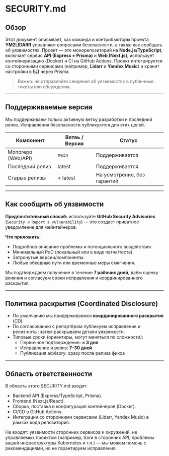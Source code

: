 # SECURITY.md

## Обзор

Этот документ описывает, как команда и контрибьюторы проекта **YM2LIDARR** управляют вопросами безопасности, а также как сообщать об уязвимостях. Проект — это монорепозиторий на **Node.js/TypeScript**, включает сервис **API (Express + Prisma)** и **Web (Next.js)**, использует контейнеризацию (Docker) и CI на GitHub Actions. Проект интегрируется со сторонними сервисами (например, **Lidarr** и **Yandex Music**) и хранит настройки в БД через Prisma.

> Важно: не отправляйте сведения об уязвимостях в публичные тикеты или обсуждения.

---

## Поддерживаемые версии

Мы поддерживаем только активную ветку разработки и последний релиз. Исправления безопасности публикуются для этих целей.

| Компонент           | Ветвь / Версия | Статус           |
|---------------------|-----------------|------------------|
| Monorepo (Web/API)  | `main`          | Поддерживается   |
| Последний релиз     | latest          | Поддерживается   |
| Старые релизы       | < latest        | На усмотрение, без гарантий |

---

## Как сообщить об уязвимости

**Предпочтительный способ:** используйте **GitHub Security Advisories** (`Security` → `Report a vulnerability`) — это создаст приватное уведомление для мейнтейнеров.

**Что приложить:**
- Подробное описание проблемы и потенциального воздействия.
- Минимальный PoC (локальный или в виде патча/теста).
- Затронутые версии/компоненты.
- Любые обходные пути или временные меры смягчения.

Мы подтверждаем получение в течение **7 рабочих дней**, даём оценку влияния и согласуем сроки исправления и координированного раскрытия.

---

## Политика раскрытия (Coordinated Disclosure)

- По умолчанию мы придерживаемся **координированного раскрытия** (CD).
- По согласованию с репортёром публикуем исправление и релиз‑ноты; затем раскрываем детали уязвимости.
- Типовые сроки (ориентиры, могут меняться по сложности):
    - Первичное подтверждение: **≤ 3 дня**
    - Исправление и релиз: **7–30 дней**
    - Публикация advisory: сразу после релиза фикса

---

## Область ответственности

В область этого SECURITY.md входят:
- Backend API (Express/TypeScript, Prisma).
- Frontend (Next.js/React).
- Сборка, поставка и конфигурация контейнеров (Docker).
- CI/CD в GitHub Actions.
- Интеграции со сторонними сервисами (Lidarr, Yandex Music) в рамках кода репозитория.

Не входят: уязвимости сторонних сервисов и окружений, не управляемых проектом (например, баги в сторонних API, проблемы вашей инфраструктуры Kubernetes и т.п.) — мы можем помочь с рекомендациями, но не гарантируем исправления.

